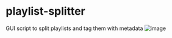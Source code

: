 # playlist-splitter
GUI script to split playlists and tag them with metadata
![image](https://imgur.com/ihqAHrM.png)

